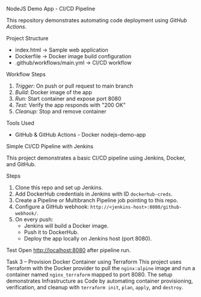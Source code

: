 NodeJS Demo App - CI/CD Pipeline

This repository demonstrates automating code deployment using *GitHub Actions*.

 Project Structure
- index.html → Sample web application
- Dockerfile → Docker image build configuration
- .github/workflows/main.yml → CI/CD workflow

 Workflow Steps
1. *Trigger:* On push or pull request to main branch
2. *Build:* Docker image of the app
3. *Run:* Start container and expose port 8080
4. *Test:* Verify the app responds with "200 OK"
5. *Cleanup:* Stop and remove container

 Tools Used
- GitHub & GitHub Actions
- Docker
 nodejs-demo-app

Simple CI/CD Pipeline with Jenkins

This project demonstrates a basic CI/CD pipeline using Jenkins, Docker, and GitHub.

Steps
1. Clone this repo and set up Jenkins.
2. Add DockerHub credentials in Jenkins with ID `dockerhub-creds`.
3. Create a Pipeline or Multibranch Pipeline job pointing to this repo.
4. Configure a GitHub webhook: `http://<jenkins-host>:8080/github-webhook/`.
5. On every push:
   - Jenkins will build a Docker image.
   - Push it to DockerHub.
   - Deploy the app locally on Jenkins host (port 8080).

Test
Open [http://localhost:8080](http://localhost:8080) after pipeline run.

Task 3 – Provision Docker Container using Terraform
This project uses Terraform with the Docker provider to pull the `nginx:alpine` image and run a container named `nginx_terraform` mapped to port 8080. The setup demonstrates Infrastructure as Code by automating container provisioning, verification, and cleanup with `terraform init`, `plan`, `apply`, and `destroy`.

